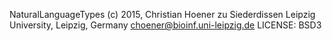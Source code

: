 
NaturalLanguageTypes
(c) 2015, Christian Hoener zu Siederdissen
Leipzig University, Leipzig, Germany
choener@bioinf.uni-leipzig.de
LICENSE: BSD3

